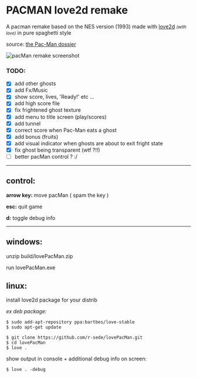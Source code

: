 # PACMAN love2d remake

A pacman remake based on the NES version (1993)
made with [love2d](https://love2d.org/) <small>_(with love)_</small> in pure spaghetti style

source: [the Pac-Man dossier](https://www.gamasutra.com/view/feature/3938/the_pacman_dossier.php?print=1)

![pacMan remake screenshot](https://github.com/r-sede/lovePacMan/raw/master/assets/img/gameScreen.jpg ':v')

### TODO:

- [x] add other ghosts
- [x] add Fx/Music
- [x] show score, lives, 'Ready!' etc ...
- [x] add high score file
- [x] fix frightened ghost texture
- [x] add menu to title screen (play/scores)
- [x] add tunnel
- [x] correct score when Pac-Man eats a ghost
- [x] add bonus (fruits)
- [x] add visual indicator when ghosts are about to exit fright state
- [x] fix ghost being transparent (wtf ?!!)
- [ ] better pacMan control ? :/

---

## control:

**arrow key:** move pacMan ( spam the key )

**esc:** quit game

**d:** toggle debug info

---

## windows:

unzip build/lovePacMan.zip

run lovePacMan.exe

## linux:

install love2d package for your distrib

_ex deb package:_

```
$ sudo add-apt-repository ppa:bartbes/love-stable
$ sudo apt-get update
```

```
$ git clone https://github.com/r-sede/lovePacMan.git
$ cd lovePacMan
$ love .
```

show output in console + additional debug info on screen:

```
$ love . -debug
```
